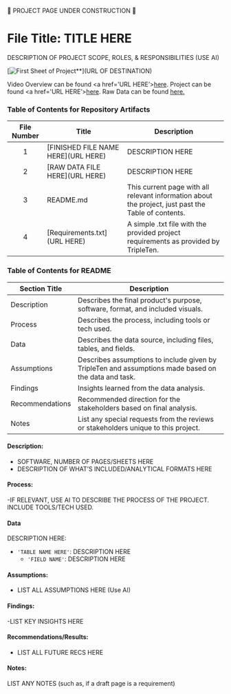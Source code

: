
🚧 PROJECT PAGE UNDER CONSTRUCTION 🚧

# File Title: TITLE HERE

DESCRIPTION OF PROJECT SCOPE, ROLES, & RESPONSIBILITIES (USE AI)


[<img src="URL OF IMAGE" alt="First Sheet of Project**">](URL OF DESTINATION)

Video Overview can be found <a href='URL HERE’><u>here</u>.</a>
Project can be found <a href='URL HERE’><u>here</u>.</a>
Raw Data can be found <a href='URL HERE'><u>here</u>.</a>

### Table of Contents for Repository Artifacts
| File Number | Title | Description |
| :-----------: | ----------- |----------- |
| 1 | [FINISHED FILE NAME HERE](URL HERE) | DESCRIPTION HERE |
| 2 | [RAW DATA FILE HERE](URL HERE) | DESCRIPTION HERE |
| 3 | README.md | This current page with all relevant information about the project, just past the Table of contents. |
| 4 | [Requirements.txt](URL HERE) | A simple .txt file with the provided project requirements as provided by TripleTen. |

### Table of Contents for README
| Section Title | Description |
| ----------- |----------- |
| Description | Describes the final product's purpose, software, format, and included visuals. |
| Process | Describes the process, including tools or tech used. |
| Data | Describes the data source, including files, tables, and fields. |
| Assumptions | Describes assumptions to include given by TripleTen and assumptions made based on the data and task. |
| Findings | Insights learned from the data analysis. |
| Recommendations | Recommended direction for the stakeholders based on final analysis. |
| Notes | List any special requests from the reviews or stakeholders unique to this project. |

#### Description:
- SOFTWARE, NUMBER OF PAGES/SHEETS HERE
- DESCRIPTION OF WHAT’S INCLUDED/ANALYTICAL FORMATS HERE

#### Process:
-IF RELEVANT, USE AI TO DESCRIBE THE PROCESS OF THE PROJECT. INCLUDE TOOLS/TECH USED.

#### Data
DESCRIPTION HERE:
- `'TABLE NAME HERE'`: DESCRIPTION HERE
    - `'FIELD NAME'`: DESCRIPTION HERE

#### Assumptions:
- LIST ALL ASSUMPTIONS HERE (Use AI)


#### Findings:
-LIST KEY INSIGHTS HERE

#### Recommendations/Results:
- LIST ALL FUTURE RECS HERE

#### Notes:
LIST ANY NOTES (such as, if a draft page is a requirement)


